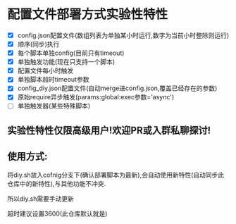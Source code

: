 # 配置文件部署方式实验性特性
- [x] config.json配置文件(数组列表为单独某小时运行,数字为当前小时整除则运行)
- [x] 顺序(同步)执行
- [x] 每个脚本单独config(目前只有timeout)
- [x] 单独触发功能(现在只支持一个脚本)
- [x] 配置文件每小时触发
- [x] 单独脚本超时timeout参数
- [x] config_diy.json配置文件(自动merge进config.json,覆盖已经存在的参数)
- [x] 原始require异步触发(params:global:exec参数='async')
- [ ] 单独触发器(某些特殊脚本)
## 实验性特性仅限高级用户!欢迎PR或入群私聊探讨!
## 使用方式:
将diy.sh放入cofnig分支下(确认部署脚本为最新),会自动使用新特性(自动同步此仓库中的新特性),与其他功能不冲突.

所以diy.sh需要手动更新

超时建议设置3600(此仓库默认就是)
